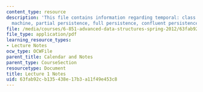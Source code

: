 ```yaml
---
content_type: resource
description: 'This file contains information regarding temporal: class overview, pointer
  machine, partial persistence, full persistence, confluent persistence, functional.'
file: /media/courses/6-851-advanced-data-structures-spring-2012/63fab92cb135438e17b3a11f49e453c8_MIT6_851S12_Lec1.pdf
file_type: application/pdf
learning_resource_types:
- Lecture Notes
ocw_type: OCWFile
parent_title: Calendar and Notes
parent_type: CourseSection
resourcetype: Document
title: Lecture 1 Notes
uid: 63fab92c-b135-438e-17b3-a11f49e453c8
---
```

